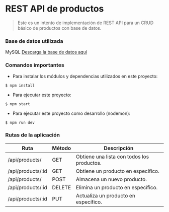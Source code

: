 # REST API de productos

> Este es un intento de implementación de REST API para un CRUD básico de productos con base de datos.

### Base de datos utilizada
MySQL [Descarga la base de datos aquí](./docs/ecommerce-app.sql)

### Comandos importantes

* Para instalar los módulos y dependencias utilizados en este proyecto:
~~~
$ npm install
~~~

* Para ejecutar este proyecto:
~~~
$ npm start
~~~

* Para ejecutar este proyecto como desarrollo (nodemon):
~~~
$ npm run dev
~~~

### Rutas de la aplicación

| Ruta              | Método | Descripción                                 |
|-------------------|--------|---------------------------------------------|
| /api/products/    | GET    | Obtiene una lista con todos los productos.  |
| /api/products/:id | GET    | Obtiene un producto en específico.          |
| /api/products/    | POST   | Almacena un nuevo producto.                 |
| /api/products/:id | DELETE | Elimina un producto en específico.          |
| /api/products/:id | PUT    | Actualiza un producto en específico.        |